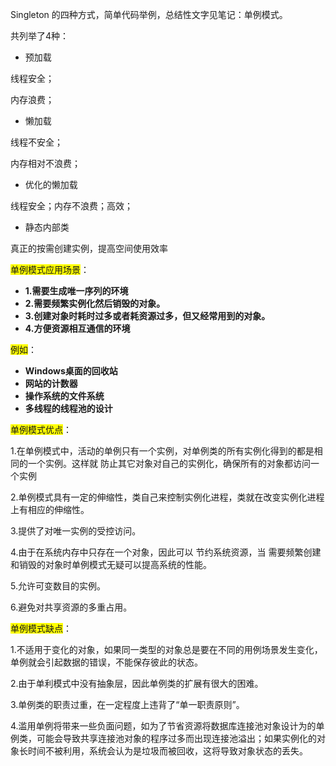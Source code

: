 Singleton 的四种方式，简单代码举例，总结性文字见笔记：单例模式。

共列举了4种：

- 预加载

线程安全；

内存浪费；

- 懒加载

线程不安全；

内存相对不浪费；

- 优化的懒加载

线程安全；内存不浪费；高效；

- 静态内部类

真正的按需创建实例，提高空间使用效率

<span style="background:yellow">单例模式应用场景</span>：

- **1.需要生成唯一序列的环境**
- **2.需要频繁实例化然后销毁的对象。**
- **3.创建对象时耗时过多或者耗资源过多，但又经常用到的对象。** 
- **4.方便资源相互通信的环境**

<span style="background:yellow">例如</span>：

- **Windows桌面的回收站**
- **网站的计数器**
- **操作系统的文件系统**
- **多线程的线程池的设计**

<span style="background:yellow">单例模式优点</span>：

1.在单例模式中，活动的单例只有一个实例，对单例类的所有实例化得到的都是相同的一个实例。这样就 防止其它对象对自己的实例化，确保所有的对象都访问一个实例 

2.单例模式具有一定的伸缩性，类自己来控制实例化进程，类就在改变实例化进程上有相应的伸缩性。 

3.提供了对唯一实例的受控访问。 

4.由于在系统内存中只存在一个对象，因此可以 节约系统资源，当 需要频繁创建和销毁的对象时单例模式无疑可以提高系统的性能。 

5.允许可变数目的实例。 

6.避免对共享资源的多重占用。 

<span style="background:yellow">单例模式缺点</span>：

1.不适用于变化的对象，如果同一类型的对象总是要在不同的用例场景发生变化，单例就会引起数据的错误，不能保存彼此的状态。 

2.由于单利模式中没有抽象层，因此单例类的扩展有很大的困难。 

3.单例类的职责过重，在一定程度上违背了“单一职责原则”。 

4.滥用单例将带来一些负面问题，如为了节省资源将数据库连接池对象设计为的单例类，可能会导致共享连接池对象的程序过多而出现连接池溢出；如果实例化的对象长时间不被利用，系统会认为是垃圾而被回收，这将导致对象状态的丢失。

